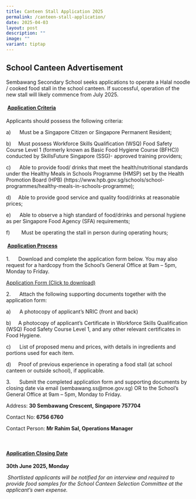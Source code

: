 ```yaml
---
title: Canteen Stall Application 2025
permalink: /canteen-stall-application/
date: 2025-04-03
layout: post
description: ""
image: ""
variant: tiptap
---
```

<h2>School Canteen Advertisement</h2>
<p>Sembawang Secondary School seeks applications to operate a Halal noodle
/ cooked food stall in the school canteen. If successful, operation of
the new stall will likely commence from July 2025.</p>
<h4>&nbsp;<u>Application Criteria</u></h4>
<p>Applicants should possess the following criteria:</p>
<p>a)&nbsp;&nbsp;&nbsp;&nbsp;&nbsp; Must be a Singapore Citizen or Singapore
Permanent Resident;</p>
<p>b)&nbsp;&nbsp;&nbsp;&nbsp; Must possess Workforce Skills Qualification
(WSQ) Food Safety Course Level 1 (formerly known as Basic Food Hygiene
Course (BFHC)) conducted by SkillsFuture Singapore (SSG)- approved training
providers;</p>
<p>c)&nbsp;&nbsp;&nbsp;&nbsp;&nbsp; Able to provide food/ drinks that meet
the health/nutritional standards under the Healthy Meals in Schools Programme
(HMSP) set by the Health Promotion Board (HPB) (<a rel="noopener noreferrer nofollow" target="_blank">https://www.hpb.gov.sg/schools/school-programmes/healthy-meals-in-schools-programme</a>);</p>
<p>d)&nbsp;&nbsp;&nbsp;&nbsp; Able to provide good service and quality food/drinks
at reasonable prices;</p>
<p>e)&nbsp;&nbsp;&nbsp;&nbsp;&nbsp; Able to observe a high standard of food/drinks
and personal hygiene as per Singapore Food Agency (SFA) requirements;</p>
<p>f)&nbsp;&nbsp;&nbsp;&nbsp;&nbsp;&nbsp;&nbsp; Must be operating the stall
in person during operating hours;</p>
<h4>&nbsp;<u>Application Process</u></h4>
<p>1.&nbsp;&nbsp;&nbsp;&nbsp;&nbsp; Download and complete the application
form below. You may also request for a hardcopy from the School’s General
Office at 9am – 5pm, Monday to Friday.&nbsp;</p>
<p><a href="/files/Application_for_Canteen_Stall_FormBF7.pdf" rel="noopener noreferrer nofollow" target="_blank">Application Form (Click to download)</a>
</p>
<p>2.&nbsp;&nbsp;&nbsp;&nbsp;&nbsp; Attach the following supporting documents
together with the application form:</p>
<p>a)&nbsp;&nbsp;&nbsp;&nbsp;&nbsp; A photocopy of applicant’s NRIC (front
and back)</p>
<p>b)&nbsp;&nbsp;&nbsp;&nbsp; A photocopy of applicant’s Certificate in Workforce
Skills Qualification (WSQ) Food Safety Course Level 1, and any other relevant
certificates in Food Hygiene.</p>
<p>c)&nbsp;&nbsp;&nbsp;&nbsp;&nbsp; List of proposed menu and prices, with
details in ingredients and portions used for each item.</p>
<p>d)&nbsp;&nbsp;&nbsp;&nbsp; Proof of previous experience in operating a
food stall (at school canteen or outside school), if applicable.</p>
<p>3.&nbsp;&nbsp;&nbsp;&nbsp;&nbsp; Submit the completed application form
and supporting documents by closing date via email (<a rel="noopener noreferrer nofollow" target="_blank">sembawang.ss@moe.gov.sg</a>) OR to the
School’s General Office at 9am – 5pm, Monday to Friday.</p>
<p></p>
<p>Address: <strong>30 Sembawang Crescent, Singapore 757704</strong>
</p>
<p>Contact No: <strong>6756 6760</strong>
</p>
<p>Contact Person: <strong>Mr Rahim Sal, Operations Manager</strong>
</p>
<p>&nbsp;</p>
<h4><u>Application Closing Date</u></h4>
<p><strong>30th June 2025, Monday</strong>
</p>
<p>&nbsp;<em>Shortlisted applicants will be notified for an interview and required to provide food samples for the School Canteen Selection Committee at the applicant’s own expense.</em>
</p>